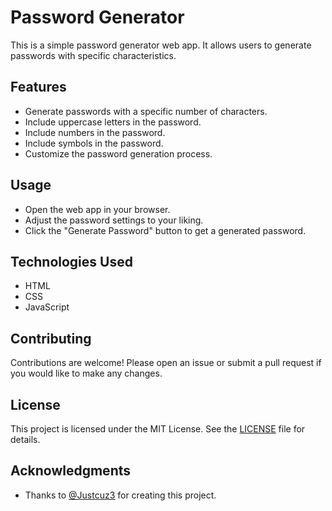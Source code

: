 # Password Generator

This is a simple password generator web app. It allows users to generate passwords with specific characteristics.

## Features

- Generate passwords with a specific number of characters.
- Include uppercase letters in the password.
- Include numbers in the password.
- Include symbols in the password.
- Customize the password generation process.

## Usage

- Open the web app in your browser.
- Adjust the password settings to your liking.
- Click the "Generate Password" button to get a generated password.

## Technologies Used

- HTML
- CSS
- JavaScript

## Contributing

Contributions are welcome! Please open an issue or submit a pull request if you would like to make any changes.

## License

This project is licensed under the MIT License. See the [LICENSE](LICENSE.md) file for details.

## Acknowledgments

- Thanks to [@Justcuz3](https://github.com/Justcuz3) for creating this project.
